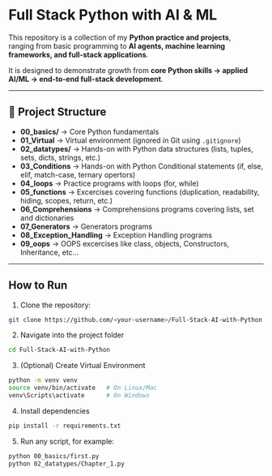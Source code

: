 # Full Stack Python with AI & ML

This repository is a collection of my **Python practice and projects**,  
ranging from basic programming to **AI agents, machine learning frameworks, and full-stack applications**.

It is designed to demonstrate growth from **core Python skills → applied AI/ML → end-to-end full-stack development**.

---

## 📂 Project Structure

- **00_basics/** → Core Python fundamentals
- **01_Virtual** → Virtual environment (ignored in Git using `.gitignore`)
- **02_datatypes/** → Hands-on with Python data structures (lists, tuples, sets, dicts, strings, etc.)
- **03_Conditions** → Hands-on with Python Conditional statements (if, else, elif, match-case, ternary opertors)
- **04_loops** → Practice programs with loops (for, while)
- **05_functions** → Excercises covering functions (duplication, readability, hiding, scopes, return, etc.)
- **06_Comprehensions** → Comprehensions programs covering lists, set and dictionaries
- **07_Generators** → Generators programs
- **08_Exception_Handling** → Exception Handling programs
- **09_oops** → OOPS excercises like class, objects, Constructors, Inheritance, etc...

---

## How to Run

1. Clone the repository:

```bash
git clone https://github.com/<your-username>/Full-Stack-AI-with-Python.git
```

2. Navigate into the project folder

```bash
cd Full-Stack-AI-with-Python
```

3. (Optional) Create Virtual Environment

```bash
python -m venv venv
source venv/bin/activate   # On Linux/Mac
venv\Scripts\activate      # On Windows
```

4. Install dependencies

```bash
pip install -r requirements.txt
```

5. Run any script, for example:

```bash
python 00_basics/first.py
python 02_datatypes/Chapter_1.py
```
